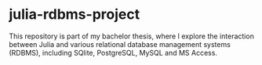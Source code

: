 # julia-rdbms-project
This repository is part of my bachelor thesis, where I explore the interaction between Julia and various relational database management systems (RDBMS), including SQlite, PostgreSQL, MySQL and MS Access.

